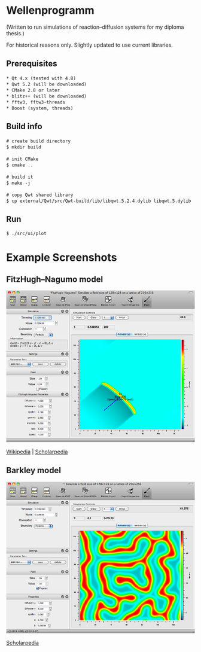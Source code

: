 # Wellenprogramm

(Written to run simulations of reaction–diffusion systems for my diploma thesis.)

For historical reasons only. Slightly updated to use current libraries.

## Prerequisites

    * Qt 4.x (tested with 4.8)
    * Qwt 5.2 (will be downloaded)
    * CMake 2.8 or later
    * blitz++ (will be downloaded)
    * fftw3, fftw3-threads
    * Boost (system, threads)

## Build info

    # create build directory
    $ mkdir build

    # init CMake
    $ cmake ..

    # build it
    $ make -j

    # copy Qwt shared library
    $ cp external/Qwt/src/Qwt-build/lib/libqwt.5.2.4.dylib libqwt.5.dylib

## Run

    $ ./src/ui/plot

# Example Screenshots

## FitzHugh–Nagumo model

![FHN model](/example_fhn.png?raw=true)

[Wikipedia](http://en.wikipedia.org/wiki/FitzHugh–Nagumo_model) | [Scholarpedia](http://scholarpedia.org/article/FitzHugh-Nagumo_model)

## Barkley model

![Barkley model](/example_barkley.png?raw=true)

[Scholarpedia](http://www.scholarpedia.org/article/Barkley_model)
